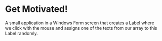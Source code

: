 # Get Motivated!
A small application in a Windows Form screen that creates a Label where we click with the mouse and assigns one of the texts from our array to this Label randomly. 
